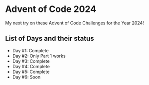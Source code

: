 # Advent of Code 2024

My next try on these Advent of Code Challenges for the Year 2024! 

## List of Days and their status
* Day #1: Complete
* Day #2: Only Part 1 works
* Day #3: Complete
* Day #4: Complete
* Day #5: Complete
* Day #6: Soon